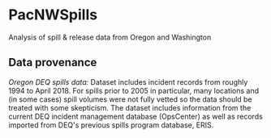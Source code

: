 # PacNWSpills
Analysis of spill &amp; release data from Oregon and Washington

## Data provenance
*Oregon DEQ spills data:* Dataset includes incident records from roughly 1994 to April 2018. For spills prior to 2005 in particular, many locations and (in some cases) spill volumes were not fully vetted so the data should be treated with some skepticism. The dataset includes information from the current DEQ incident management database (OpsCenter) as well as records imported from DEQ's previous spills program database, ERIS.

